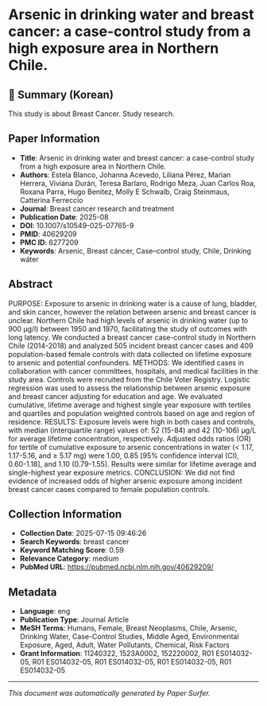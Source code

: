 # Arsenic in drinking water and breast cancer: a case-control study from a high exposure area in Northern Chile.

## 📝 Summary (Korean)
This study is about Breast Cancer. Study research.

## Paper Information
- **Title**: Arsenic in drinking water and breast cancer: a case-control study from a high exposure area in Northern Chile.
- **Authors**: Estela Blanco, Johanna Acevedo, Liliana Pérez, Marian Herrera, Viviana Durán, Teresa Barlaro, Rodrigo Meza, Juan Carlos Roa, Roxana Parra, Hugo Benitez, Molly E Schwalb, Craig Steinmaus, Catterina Ferreccio
- **Journal**: Breast cancer research and treatment
- **Publication Date**: 2025-08
- **DOI**: 10.1007/s10549-025-07765-9
- **PMID**: 40629209
- **PMC ID**: 6277209
- **Keywords**: Arsenic, Breast cáncer, Case–control study, Chile, Drinking wáter

## Abstract
PURPOSE: Exposure to arsenic in drinking water is a cause of lung, bladder, and skin cancer, however the relation between arsenic and breast cancer is unclear. Northern Chile had high levels of arsenic in drinking water (up to 900 µg/l) between 1950 and 1970, facilitating the study of outcomes with long latency. We conducted a breast cancer case-control study in Northern Chile (2014-2018) and analyzed 505 incident breast cancer cases and 409 population-based female controls with data collected on lifetime exposure to arsenic and potential confounders. METHODS: We identified cases in collaboration with cancer committees, hospitals, and medical facilities in the study area. Controls were recruited from the Chile Voter Registry. Logistic regression was used to assess the relationship between arsenic exposure and breast cancer adjusting for education and age. We evaluated cumulative, lifetime average and highest single year exposure with tertiles and quartiles and population weighted controls based on age and region of residence. RESULTS: Exposure levels were high in both cases and controls, with median (interquartile range) values of: 52 (15-84) and 42 (10-106) μg/L for average lifetime concentration, respectively. Adjusted odds ratios (OR) for tertile of cumulative exposure to arsenic concentrations in water (< 1.17, 1.17-5.16, and ≥ 5.17 mg) were 1.00, 0.85 [95% confidence interval (CI), 0.60-1.18], and 1.10 (0.79-1.55). Results were similar for lifetime average and single-highest year exposure metrics. CONCLUSION: We did not find evidence of increased odds of higher arsenic exposure among incident breast cancer cases compared to female population controls.

## Collection Information
- **Collection Date**: 2025-07-15 09:46:26
- **Search Keywords**: breast cancer
- **Keyword Matching Score**: 0.59
- **Relevance Category**: medium
- **PubMed URL**: https://pubmed.ncbi.nlm.nih.gov/40629209/

## Metadata
- **Language**: eng
- **Publication Type**: Journal Article
- **MeSH Terms**: Humans, Female, Breast Neoplasms, Chile, Arsenic, Drinking Water, Case-Control Studies, Middle Aged, Environmental Exposure, Aged, Adult, Water Pollutants, Chemical, Risk Factors
- **Grant Information**: 11240322, 1523A0002, 152220002, R01 ES014032-05, R01 ES014032-05, R01 ES014032-05, R01 ES014032-05, R01 ES014032-05

---
*This document was automatically generated by Paper Surfer.*
